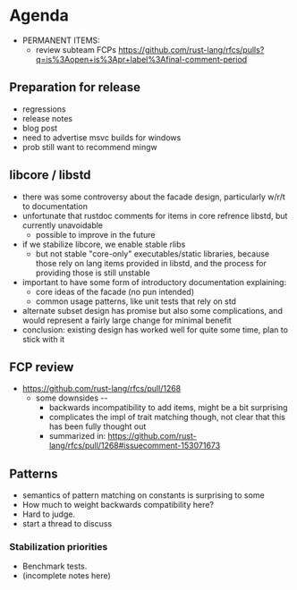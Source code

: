 # Agenda

- PERMANENT ITEMS:
    - review subteam FCPs https://github.com/rust-lang/rfcs/pulls?q=is%3Aopen+is%3Apr+label%3Afinal-comment-period

## Preparation for release

- regressions
- release notes
- blog post
- need to advertise msvc builds for windows
- prob still want to recommend mingw

## libcore / libstd

- there was some controversy about the facade design, particularly w/r/t to documentation
- unfortunate that rustdoc comments for items in core refrence libstd, but currently unavoidable
    - possible to improve in the future
- if we stabilize libcore, we enable stable rlibs
  - but not stable "core-only" executables/static libraries, because
    those rely on lang items provided in libstd, and the process for
    providing those is still unstable
- important to have some form of introductory documentation explaining:
    - core ideas of the facade (no pun intended)
    - common usage patterns, like unit tests that rely on std
- alternate subset design has promise but also some complications, and would represent a fairly large change for minimal benefit
- conclusion: existing design has worked well for quite some time, plan to stick with it

## FCP review

- https://github.com/rust-lang/rfcs/pull/1268
    - some downsides -- 
        - backwards incompatibility to add items, might be a bit surprising
        - complicates the impl of trait matching though, not clear that this has been fully thought out
        - summarized in: https://github.com/rust-lang/rfcs/pull/1268#issuecomment-153071673

## Patterns

- semantics of pattern matching on constants is surprising to some
- How much to weight backwards compatibility here?
- Hard to judge.
- start a thread to discuss

### Stabilization priorities

- Benchmark tests.
- (incomplete notes here)




















